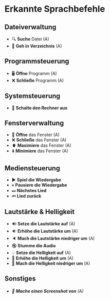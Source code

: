 # **Erkannte Sprachbefehle**

## **Dateiverwaltung**

- 🔍 **Suche** Datei (A)
- 📁 **Geh in Verzeichnis** (A)

## **Programmsteuerung**

- 🖥️ **Öffne** Programm (A)
- ❌ **Schließe** Programm (A)

## **Systemsteuerung**

- 📴 **Schalte den Rechner aus**

## **Fensterverwaltung**

- 🔲 **Öffne** das Fenster (A)
- ❌ **Schließe** das Fenster (A)
- ⬆️ **Maximiere** das Fenster (A)
- ⬇️ **Minimiere** das Fenster (A)

## **Mediensteuerung**

- ▶️ **Spiel die Wiedergabe**
- ⏸ **Pausiere die Wiedergabe**
- ⏭ **Nächstes Lied**
- ⏮ **Lied zurück**

## **Lautstärke & Helligkeit**

- 🔊 **Setze die Lautstärke auf** (A)
- 🔉 **Erhöhe die Lautstärke um** (A)
- 🔈 **Mach die Lautstärke niedriger um** (A)
- 🔇 **Stumme die Audio**
- 💡 **Setze die Helligkeit auf** (A)
- 🔆 **Erhöhe die Helligkeit um** (A)
- 🔅 **Mach die Helligkeit niedriger um** (A)

## **Sonstiges**

- ###### 📸 **Mache einen Screenshot von** (A)
